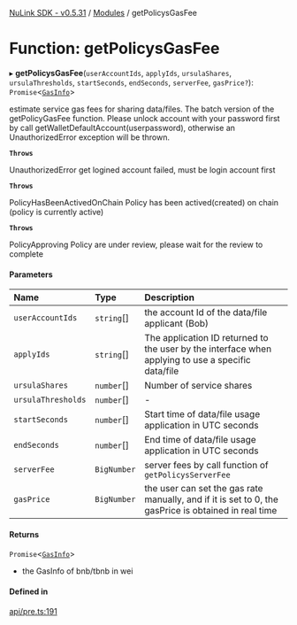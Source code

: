 [NuLink SDK - v0.5.31](../README.md) / [Modules](../modules.md) / getPolicysGasFee

# Function: getPolicysGasFee

▸ **getPolicysGasFee**(`userAccountIds`, `applyIds`, `ursulaShares`, `ursulaThresholds`, `startSeconds`, `endSeconds`, `serverFee`, `gasPrice?`): `Promise`<[`GasInfo`](../types/GasInfo.md)\>

estimate service gas fees for sharing data/files. The batch version of the getPolicyGasFee function.
Please unlock account with your password first by call getWalletDefaultAccount(userpassword), otherwise an UnauthorizedError exception will be thrown.

**`Throws`**

UnauthorizedError get logined account failed, must be login account first

**`Throws`**

PolicyHasBeenActivedOnChain Policy has been actived(created) on chain (policy is currently active)

**`Throws`**

PolicyApproving Policy are under review, please wait for the review to complete

#### Parameters

| Name | Type | Description |
| :------ | :------ | :------ |
| `userAccountIds` | `string`[] | the account Id of the data/file applicant (Bob) |
| `applyIds` | `string`[] | The application ID returned to the user by the interface when applying to use a specific data/file |
| `ursulaShares` | `number`[] | Number of service shares |
| `ursulaThresholds` | `number`[] | - |
| `startSeconds` | `number`[] | Start time of data/file usage application in UTC seconds |
| `endSeconds` | `number`[] | End time of data/file usage application in UTC seconds |
| `serverFee` | `BigNumber` | server fees by call function of `getPolicysServerFee` |
| `gasPrice` | `BigNumber` | the user can set the gas rate manually, and if it is set to 0, the gasPrice is obtained in real time |

#### Returns

`Promise`<[`GasInfo`](../types/GasInfo.md)\>

- the GasInfo of bnb/tbnb in wei

#### Defined in

[api/pre.ts:191](https://github.com/NuLink-network/nulink-sdk/blob/b71aeb1/src/api/pre.ts#L191)
